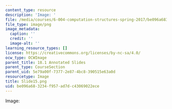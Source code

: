 ```yaml
---
content_type: resource
description: 'Image: '
file: /media/courses/6-004-computation-structures-spring-2017/be096a683234f957ad7dc43069022ece_Slide15.png
file_type: image/png
image_metadata:
  caption: ''
  credit: ''
  image-alt: ''
learning_resource_types: []
license: https://creativecommons.org/licenses/by-nc-sa/4.0/
ocw_type: OCWImage
parent_title: 18.1 Annotated Slides
parent_type: CourseSection
parent_uid: 5e79a00f-7377-2e87-4bc8-390515e63a0d
resourcetype: Image
title: Slide15.png
uid: be096a68-3234-f957-ad7d-c43069022ece
---
```

Image: 